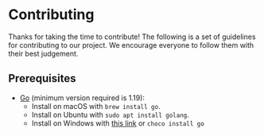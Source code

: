 # Contributing

Thanks for taking the time to contribute! The following is a set of guidelines for contributing to our project.
We encourage everyone to follow them with their best judgement.


## Prerequisites

- [Go](https://go.dev/) (minimum version required is 1.19):
    - Install on macOS with `brew install go`.
    - Install on Ubuntu with `sudo apt install golang`.
    - Install on Windows with [this link](https://go.dev/doc/install) or `choco install go`

